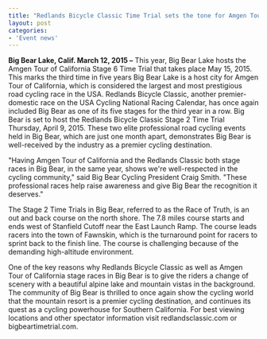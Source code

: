 ```yaml
---
title: "Redlands Bicycle Classic Time Trial sets the tone for Amgen Tour of California"
layout: post
categories:
- 'Event news'
---
```


**Big Bear Lake, Calif. March 12, 2015 –** This year, Big Bear Lake hosts the Amgen Tour of California Stage 6 Time Trial that takes place May 15, 2015. This marks the third time in five years Big Bear Lake is a host city for Amgen Tour of California, which is considered the largest and most prestigious road cycling race in the USA. Redlands Bicycle Classic, another premier-domestic race on the USA Cycling National Racing Calendar, has once again included Big Bear as one of its five stages for the third year in a row. Big Bear is set to host the Redlands Bicycle Classic Stage 2 Time Trial Thursday, April 9, 2015. These two elite professional road cycling events held in Big Bear, which are just one month apart, demonstrates Big Bear is well-received by the industry as a premier cycling destination.

"Having Amgen Tour of California and the Redlands Classic both stage races in Big Bear, in the same year, shows we're well-respected in the cycling community," said Big Bear Cycling President Craig Smith. "These professional races help raise awareness and give Big Bear the recognition it deserves."

The Stage 2 Time Trials in Big Bear, referred to as the Race of Truth, is an out and back course on the north shore. The 7.8 miles course starts and ends west of Stanfield Cutoff near the East Launch Ramp. The course leads racers into the town of Fawnskin, which is the turnaround point for racers to sprint back to the finish line. The course is challenging because of the demanding high-altitude environment.

One of the key reasons why Redlands Bicycle Classic as well as Amgen Tour of California stage races in Big Bear is to give the riders a change of scenery with a beautiful alpine lake and mountain vistas in the background. The community of Big Bear is thrilled to once again show the cycling world that the mountain resort is a premier cycling destination, and continues its quest as a cycling powerhouse for Southern California. For best viewing locations and other spectator information visit redlandsclassic.com or bigbeartimetrial.com.